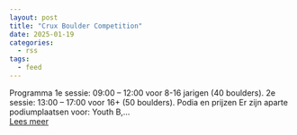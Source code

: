 ```yaml
---
layout: post
title: "Crux Boulder Competition"
date: 2025-01-19
categories: 
  - rss
tags: 
  - feed
---
```


<p>Programma 1e sessie: 09:00 &ndash; 12:00 voor 8-16 jarigen (40 boulders). 2e sessie: 13:00 &ndash; 17:00 voor 16+ (50 boulders). Podia en prijzen Er zijn aparte podiumplaatsen voor: Youth B,&hellip; <br> <a href="https://www.klimkalender.nl/comp/crux-boulder-competition/" rel="noopener noreferrer" target="_blank">Lees meer</a></p>
